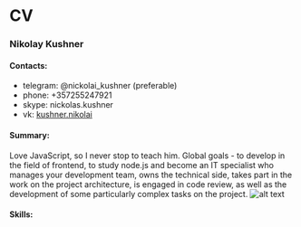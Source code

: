 # CV

### Nikolay Kushner

#### Contacts:
* telegram: @nickolai_kushner (preferable)
* phone: +357255247921 
* skype: nickolas.kushner
* vk: [kushner.nikolai](https://vk.com/kushner.nikolai)

#### Summary:
Love JavaScript, so I never stop to teach him. Global goals - to develop in the field of frontend, to study node.js and become an IT specialist who manages your development team, owns the technical side, takes part in the work on the project architecture, is engaged in code review, as well as the development of some particularly complex tasks on the project.
![alt text](https://media.giphy.com/media/xNrM4cGJ8u3ao/giphy.gif "I will be the best")

#### Skills:
